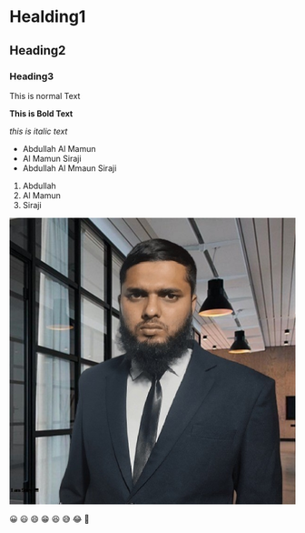 # Healding1
## Heading2
### Heading3

This is normal Text

**This is Bold Text**

_this is italic text_
- Abdullah Al Mamun
- Al Mamun Siraji
- Abdullah Al Mmaun Siraji

1. Abdullah 
2. Al Mamun
3. Siraji
 
 ![Abdullah Al Mamun Siraji](images/AbdullahAlMamunSiraji.jpg)

😀
😃
😄
😁
😆
😅
😂
🤣
